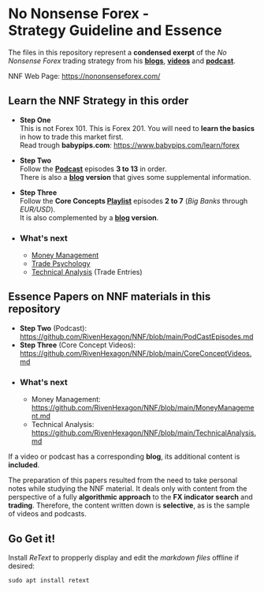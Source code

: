 # No Nonsense Forex -<br>Strategy Guideline and Essence

The files in this repository represent a **condensed exerpt** of the *No Nonsense Forex* trading strategy from his **[blogs](https://nononsenseforex.com/forex-blog/ "NNF blog")**, **[videos](https://www.youtube.com/channel/UCc8IRYpgBr4NGbaQFnd2b-A "youtube")** and **[podcast](https://nononsenseforex.com/forex-podcast/)**.

NNF Web Page: <https://nononsenseforex.com/>

## Learn the NNF Strategy in this order

* **Step One**<br>
  This is not Forex 101. This is Forex 201. You will need to **learn the basics** in how to trade this
  market first.<br>
  Read trough **babypips.com**: <https://www.babypips.com/learn/forex>

* **Step Two**<br>
Follow the **[Podcast](https://nononsenseforex.com/forex-podcast/)** episodes **3 to 13** in order.
<br>There is also a **[blog](https://nononsenseforex.com/forex-blog/page/9/ "podcast blog") version** that
gives some supplemental information.

* **Step Three**<br>
Follow the **Core Concepts [Playlist](https://youtube.com/playlist?list=PLPqWQo6-TXfHyC12MRHK5doA5oUeGwpkV "youtube")** episodes **2 to 7** (*Big Banks* through *EUR/USD*).<br>It is also complemented by a **[blog](https://nononsenseforex.com/category/forex-basics/ "core concept blog") version**.

* ### What's next
    * [Money Management](https://www.youtube.com/playlist?list=PLPqWQo6-TXfE8G_Mmxow0znSSoWTu44e7 "YouTube playlist")
    * [Trade Psychology](https://www.youtube.com/playlist?list=PLPqWQo6-TXfHvb2XDgU-WgFIubbo3gBVR "YouTube playlist")
    * [Technical Analysis](https://www.youtube.com/playlist?list=PLPqWQo6-TXfE_EEypsX7-by2qub_S09WN "YouTube playlist") (Trade Entries)

## Essence Papers on NNF materials in this repository
* **Step Two** (Podcast):<br>
  <https://github.com/RivenHexagon/NNF/blob/main/PodCastEpisodes.md>
* **Step Three** (Core Concept Videos):<br>
  <https://github.com/RivenHexagon/NNF/blob/main/CoreConceptVideos.md>
* ### What's next
    * Money Management:<br>
  <https://github.com/RivenHexagon/NNF/blob/main/MoneyManagement.md>
    * Technical Analysis:<br>
  <https://github.com/RivenHexagon/NNF/blob/main/TechnicalAnalysis.md>

If a video or podcast has a corresponding **blog**, its additional content is **included**.

The preparation of this papers resulted from the need to take personal notes while studying the NNF material. It deals only with content from the perspective of a fully **algorithmic approach** to the **FX indicator search** and **trading**. Therefore, the content written down is **selective**, as is the sample of videos and podcasts.

## Go Get it!
Install *ReText* to propperly display and edit the *markdown files* offline if desired:

`sudo apt install retext`

